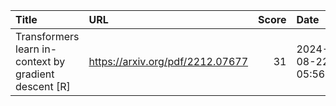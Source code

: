 | Title                                                 | URL                              |   Score | Date                |
|:------------------------------------------------------|:---------------------------------|--------:|:--------------------|
| Transformers learn in-context by gradient descent [R] | https://arxiv.org/pdf/2212.07677 |      31 | 2024-08-22 05:56:07 |
